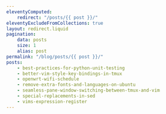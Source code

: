 ```yaml
---
eleventyComputed:
    redirect: "/posts/{{ post }}/"
eleventyExcludeFromCollections: true
layout: redirect.liquid
pagination:
    data: posts
    size: 1
    alias: post
permalink: "/blog/posts/{{ post }}/"
posts:
    - best-practices-for-python-unit-testing
    - better-vim-style-key-bindings-in-tmux
    - openwrt-wifi-schedule
    - remove-extra-fonts-and-languages-on-ubuntu
    - seamless-pane-window-switching-between-tmux-and-vim
    - special-replacements-in-sed
    - vims-expression-register
---
```


